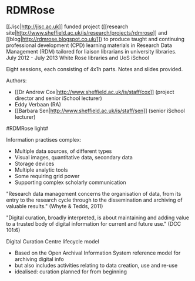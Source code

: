 # RDMRose #

[[Jisc|http://jisc.ac.uk]] funded project ([[research site|http://www.sheffield.ac.uk/is/research/projects/rdmrose]] and [[blog|http://rdmrose.blogspot.co.uk/]]) to produce taught and continuing professional development (CPD) learning materials in Research Data Management (RDM) tailored for liaison librarians in university libraries.  
July 2012 - July 2013
White Rose libraries and UoS iSchool

Eight sessions, each consisting of 4x1h parts.  Notes and slides provided.

Authors:

 * [[Dr Andrew Cox|http://www.sheffield.ac.uk/is/staff/cox]] (project director and senior iSchool lecturer)
 * Eddy Verbaan (RA)
 * [[Barbara Sen|http://www.sheffield.ac.uk/is/staff/sen]] (senior iSchool lecturer)

#RDMRose light#

Information practises complex:
 * Multiple data sources, of different types
 * Visual images, quantitative data, secondary data
 * Storage devices
 * Multiple analytic tools
 * Some requiring grid power
 * Supporting complex scholarly communication

"Research data management concerns the organisation of data, from its entry to the research cycle through to the dissemination and archiving of valuable results." (Whyte & Tedds, 2011)

"Digital curation, broadly interpreted, is about maintaining and adding value to a trusted body of digital information for current and future use." (DCC 101:6)

Digital Curation Centre lifecycle model
 * Based on the Open Archival Information System reference model for archiving digital info
 * but also includes activities relating to data creation, use and re-use
 * idealised: curation planned for from beginning

